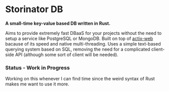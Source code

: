 # Storinator DB
**A small-time key-value based DB written in Rust.**

Aims to provide extremely fast DBaaS for your projects without the need to setup a 
service like PostgreSQL or MongoDB.
Built on top of [actix-web](https://actix.rs/) bacause of its speed and native multi-threading.
Uses a simple text-based querying system based on SQL, removing the need for a 
complicated client-side API (although some sort of client will be needed).

### Status - Work in Progress
Working on this whenever I can find time since the weird 
syntax of Rust makes me want to use it more.